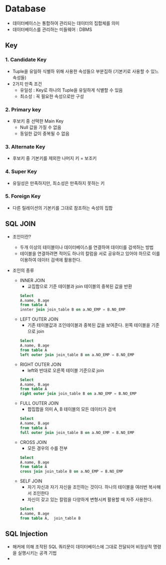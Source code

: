 # Database
- 데이터베이스는 통합하여 관리되는 데이터의 집합체를 의미
- 데이터베이스를 관리하는 미들웨어 : DBMS


## Key
### 1. Candidate Key
- Tuple을 유일하 식별하 위해 사용한 속성들으 부분집하 (기본키로 사용할 수 있느 속성들)
- 2가지 만족 조건
  - 유일성 : Key로 하나의 Tuple을 유일하게 식별할 수 있음
  - 최소성 : 꼭 필요한 속성으로만 구성
### 2. Primary key
- 후보키 중 선택한 Main Key
  - Null 값을 가질 수 없음
  - 동일한 값이 중복될 수 없음
### 3. Alternate Key
- 후보키 중 기본키를 제외한 나머지 키 = 보조키
### 4. Super Key
- 유일성은 만족하지만, 최소성은 만족하지 못하는 키
### 5. Foreign Key
- 다른 릴레이션의 기본키를 그대로 참조하는 속성의 집합

## SQL JOIN
- 조인이란?
  - 두개 이상의 테이블이나 데이터베이스를 연결하여 데이터를 검색하는 방법
  - 테이블을 연결하려면 적어도 하나의 칼럼을 서로 공유하고 있어야 하므로 이를 이용하여 데이터 검색에 활용한다.

- 조인의 종류
  - INNER JOIN
    - 교집합으로 기준 테이블과 join 테이블의 중복된 값을 반환
    ```sql
    Select
    A.name, B.age
    from table A
    innter join join_table B on a.NO_EMP = B.NO_EMP
    ```
  - LEFT OUTER JOIN
    - 기존 테이블값과 조인테이블과 중복된 값을 보여준다. 왼쪽 테이블을 기준으로 join
    ```sql
    Select
    A.name, B.age
    from table A
    left outer join join_table B on a.NO_EMP = B.NO_EMP
    ```
  - RIGHT OUTER JOIN
    - left와 반대로 오른쪽 테이블 기준으로 join
    ```sql
    Select
    A.name, B.age
    from table A
    right outer join join_table B on a.NO_EMP = B.NO_EMP
    ```
  - FULL OUTER JOIN
    - 합집합을 의미 A, B 테이블의 모든 데이터가 검색
    ```sql
    Select
    A.name, B.age
    from table A
    full outer join join_table B on a.NO_EMP = B.NO_EMP
    ```
  - CROSS JOIN
    - 모든 경우의 수를 전부 
    ```sql
    Select
    A.name, B.age
    from table A
    cross join join_table B on a.NO_EMP = B.NO_EMP
    ```
  - SELF JOIN
    - 자기 자신과 자기 자신을 조인하는 것이다. 하나의 테이블을 여러번 복사해서 조인한다
    - 자신이 갖고 있는 칼럼을 다양하게 변형시켜 활용할 때 자주 사용한다.
    ```sql
    Select
    A.name, B.age
    from table A,  join_table B
    ```
  
  
## SQL Injection
- 해커에 의해 조작된 SQL 쿼리문이 데이터베이스에 그대로 전달되어 비정상적 명령을 실행시키는 공격 기법
- 
  
  
